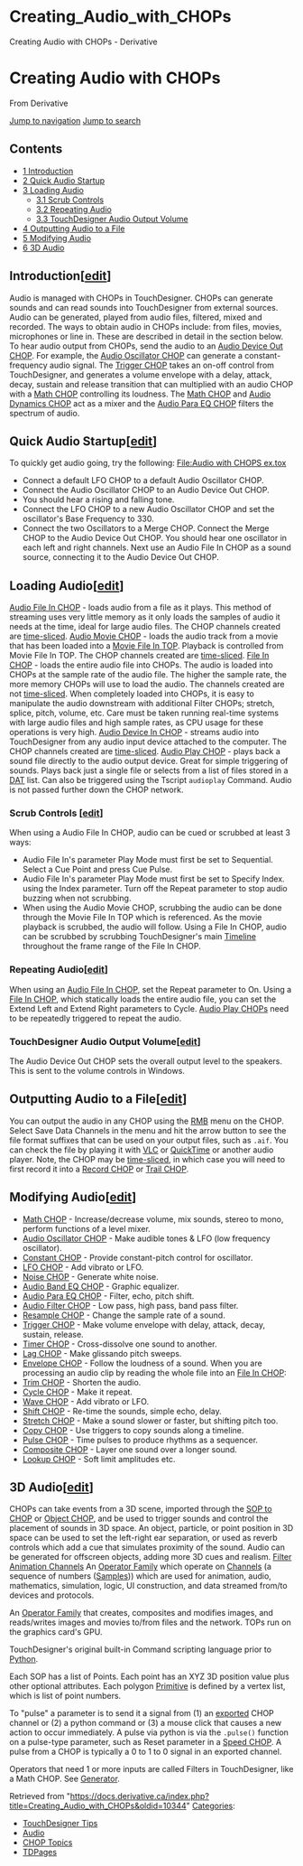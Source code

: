 

# Creating_Audio_with_CHOPs

Creating Audio with CHOPs - Derivative




# Creating Audio with CHOPs
From Derivative

[Jump to navigation](#mw-head)
[Jump to search](#searchInput)
## Contents
* [1 Introduction](#Introduction)
* [2 Quick Audio Startup](#Quick_Audio_Startup)
* [3 Loading Audio](#Loading_Audio)
  + [3.1 Scrub Controls](#Scrub_Controls)
  + [3.2 Repeating Audio](#Repeating_Audio)
  + [3.3 TouchDesigner Audio Output Volume](#TouchDesigner_Audio_Output_Volume)
* [4 Outputting Audio to a File](#Outputting_Audio_to_a_File)
* [5 Modifying Audio](#Modifying_Audio)
* [6 3D Audio](#3D_Audio)
## Introduction[[edit](https://docs.derivative.ca/index.php?title=Creating_Audio_with_CHOPs&action=edit&section=1 "Edit section: Introduction")]
Audio is managed with CHOPs in TouchDesigner. CHOPs can generate sounds and can read sounds into TouchDesigner from external sources. Audio can be generated, played from audio files, filtered, mixed and recorded.
The ways to obtain audio in CHOPs include: from files, movies, microphones or line in. These are described in detail in the section below. To hear audio output from CHOPs, send the audio to an [Audio Device Out CHOP](Audio_Device_Out_CHOP.html "Audio Device Out CHOP").
For example, the [Audio Oscillator CHOP](Audio_Oscillator_CHOP.html "Audio Oscillator CHOP") can generate a constant-frequency audio signal. The [Trigger CHOP](Trigger_CHOP.html "Trigger CHOP") takes an on-off control from TouchDesigner, and generates a volume envelope with a delay, attack, decay, sustain and release transition that can multiplied with an audio CHOP with a [Math CHOP](Math_CHOP.html "Math CHOP") controlling its loudness. The [Math CHOP](Math_CHOP.html "Math CHOP") and [Audio Dynamics CHOP](Audio_Dynamics_CHOP.html "Audio Dynamics CHOP") act as a mixer and the [Audio Para EQ CHOP](Audio_Para_EQ_CHOP.html "Audio Para EQ CHOP") filters the spectrum of audio.
## Quick Audio Startup[[edit](https://docs.derivative.ca/index.php?title=Creating_Audio_with_CHOPs&action=edit&section=2 "Edit section: Quick Audio Startup")]
To quickly get audio going, try the following: [File:Audio with CHOPS ex.tox](https://docs.derivative.ca/File:Audio_with_CHOPS_ex.tox "File:Audio with CHOPS ex.tox")
* Connect a default LFO CHOP to a default Audio Oscillator CHOP.
* Connect the Audio Oscillator CHOP to an Audio Device Out CHOP.
* You should hear a rising and falling tone.
* Connect the LFO CHOP to a new Audio Oscillator CHOP and set the oscillator's Base Frequency to 330.
* Connect the two Oscillators to a Merge CHOP. Connect the Merge CHOP to the Audio Device Out CHOP. You should hear one oscillator in each left and right channels.
Next use an Audio File In CHOP as a sound source, connecting it to the Audio Device Out CHOP.
## Loading Audio[[edit](https://docs.derivative.ca/index.php?title=Creating_Audio_with_CHOPs&action=edit&section=3 "Edit section: Loading Audio")]
[Audio File In CHOP](Audio_File_In_CHOP.html "Audio File In CHOP") - loads audio from a file as it plays. This method of streaming uses very little memory as it only loads the samples of audio it needs at the time, ideal for large audio files. The CHOP channels created are [time-sliced](Time_Slicing.html "Time Slicing").
[Audio Movie CHOP](Audio_Movie_CHOP.html "Audio Movie CHOP") - loads the audio track from a movie that has been loaded into a [Movie File In TOP](Movie_File_In_TOP.html "Movie File In TOP"). Playback is controlled from Movie File In TOP. The CHOP channels created are [time-sliced](Time_Slicing.html "Time Slicing").
[File In CHOP](File_In_CHOP.html "File In CHOP") - loads the entire audio file into CHOPs. The audio is loaded into CHOPs at the sample rate of the audio file. The higher the sample rate, the more memory CHOPs will use to load the audio. The channels created are not [time-sliced](Time_Slicing.html "Time Slicing"). When completely loaded into CHOPs, it is easy to manipulate the audio downstream with additional Filter CHOPs; stretch, splice, pitch, volume, etc. Care must be taken running real-time systems with large audio files and high sample rates, as CPU usage for these operations is very high.
[Audio Device In CHOP](Audio_Device_In_CHOP.html "Audio Device In CHOP") - streams audio into TouchDesigner from any audio input device attached to the computer. The CHOP channels created are [time-sliced](Time_Slicing.html "Time Slicing").
[Audio Play CHOP](Audio_Play_CHOP.html "Audio Play CHOP") - plays back a sound file directly to the audio output device. Great for simple triggering of sounds. Plays back just a single file or selects from a list of files stored in a [DAT](DAT.html "DAT") list. Can also be triggered using the Tscript `audioplay` Command. Audio is not passed further down the CHOP network.
  

### Scrub Controls [[edit](https://docs.derivative.ca/index.php?title=Creating_Audio_with_CHOPs&action=edit&section=4 "Edit section: Scrub Controls")]
When using a Audio File In CHOP, audio can be cued or scrubbed at least 3 ways:
* Audio File In's parameter Play Mode must first be set to Sequential. Select a Cue Point and press Cue Pulse.
* Audio File In's parameter Play Mode must first be set to Specify Index. using the Index parameter. Turn off the Repeat parameter to stop audio buzzing when not scrubbing.
* When using the Audio Movie CHOP, scrubbing the audio can be done through the Movie File In TOP which is referenced. As the movie playback is scrubbed, the audio will follow.
Using a File In CHOP, audio can be scrubbed by scrubbing TouchDesigner's main [Timeline](Timeline.html "Timeline") throughout the frame range of the File In CHOP.
### Repeating Audio[[edit](https://docs.derivative.ca/index.php?title=Creating_Audio_with_CHOPs&action=edit&section=5 "Edit section: Repeating Audio")]
When using an [Audio File In CHOP](Audio_File_In_CHOP.html "Audio File In CHOP"), set the Repeat parameter to On.
Using a [File In CHOP](File_In_CHOP.html "File In CHOP"), which statically loads the entire audio file, you can set the Extend Left and Extend Right parameters to Cycle.
[Audio Play CHOPs](Audio_Play_CHOP.html "Audio Play CHOP") need to be repeatedly triggered to repeat the audio.
### TouchDesigner Audio Output Volume[[edit](https://docs.derivative.ca/index.php?title=Creating_Audio_with_CHOPs&action=edit&section=6 "Edit section: TouchDesigner Audio Output Volume")]
The Audio Device Out CHOP sets the overall output level to the speakers. This is sent to the volume controls in Windows.
## Outputting Audio to a File[[edit](https://docs.derivative.ca/index.php?title=Creating_Audio_with_CHOPs&action=edit&section=7 "Edit section: Outputting Audio to a File")]
You can output the audio in any CHOP using the [RMB](Mouse_Click.html "Mouse Click") menu on the CHOP. Select Save Data Channels in the menu and hit the arrow button to see the file format suffixes that can be used on your output files, such as `.aif`. You can check the file by playing it with [VLC](http://www.videolan.org/vlc/index.html) or [QuickTime](http://support.apple.com/kb/DL837) or another audio player.
Note, the CHOP may be [time-sliced](Time_Slicing.html "Time Slicing"), in which case you will need to first record it into a [Record CHOP](Record_CHOP.html "Record CHOP") or [Trail CHOP](Trail_CHOP.html "Trail CHOP").
## Modifying Audio[[edit](https://docs.derivative.ca/index.php?title=Creating_Audio_with_CHOPs&action=edit&section=8 "Edit section: Modifying Audio")]
* [Math CHOP](Math_CHOP.html "Math CHOP") - Increase/decrease volume, mix sounds, stereo to mono, perform functions of a level mixer.
* [Audio Oscillator CHOP](Audio_Oscillator_CHOP.html "Audio Oscillator CHOP") - Make audible tones & LFO (low frequency oscillator).
* [Constant CHOP](Constant_CHOP.html "Constant CHOP") - Provide constant-pitch control for oscillator.
* [LFO CHOP](LFO_CHOP.html "LFO CHOP") - Add vibrato or LFO.
* [Noise CHOP](Noise_CHOP.html "Noise CHOP") - Generate white noise.
* [Audio Band EQ CHOP](Audio_Band_EQ_CHOP.html "Audio Band EQ CHOP") - Graphic equalizer.
* [Audio Para EQ CHOP](Audio_Para_EQ_CHOP.html "Audio Para EQ CHOP") - Filter, echo, pitch shift.
* [Audio Filter CHOP](Audio_Filter_CHOP.html "Audio Filter CHOP") - Low pass, high pass, band pass filter.
* [Resample CHOP](Resample_CHOP.html "Resample CHOP") - Change the sample rate of a sound.
* [Trigger CHOP](Trigger_CHOP.html "Trigger CHOP") - Make volume envelope with delay, attack, decay, sustain, release.
* [Timer CHOP](Timer_CHOP.html "Timer CHOP") - Cross-dissolve one sound to another.
* [Lag CHOP](Lag_CHOP.html "Lag CHOP") - Make glissando pitch sweeps.
* [Envelope CHOP](Envelope_CHOP.html "Envelope CHOP") - Follow the loudness of a sound.
When you are processing an audio clip by reading the whole file into an [File In CHOP](File_In_CHOP.html "File In CHOP"):
* [Trim CHOP](Trim_CHOP.html "Trim CHOP") - Shorten the audio.
* [Cycle CHOP](Cycle_CHOP.html "Cycle CHOP") - Make it repeat.
* [Wave CHOP](Wave_CHOP.html "Wave CHOP") - Add vibrato or LFO.
* [Shift CHOP](Shift_CHOP.html "Shift CHOP") - Re-time the sounds, simple echo, delay.
* [Stretch CHOP](Stretch_CHOP.html "Stretch CHOP") - Make a sound slower or faster, but shifting pitch too.
* [Copy CHOP](Copy_CHOP.html "Copy CHOP") - Use triggers to copy sounds along a timeline.
* [Pulse CHOP](Pulse_CHOP.html "Pulse CHOP") - Time pulses to produce rhythms as a sequencer.
* [Composite CHOP](Composite_CHOP.html "Composite CHOP") - Layer one sound over a longer sound.
* [Lookup CHOP](Lookup_CHOP.html "Lookup CHOP") - Soft limit amplitudes etc.
## 3D Audio[[edit](https://docs.derivative.ca/index.php?title=Creating_Audio_with_CHOPs&action=edit&section=9 "Edit section: 3D Audio")]
CHOPs can take events from a 3D scene, imported through the [SOP to CHOP](SOP_to_CHOP.html "SOP to CHOP") or [Object CHOP](Object_CHOP.html "Object CHOP"), and be used to trigger sounds and control the placement of sounds in 3D space.
An object, particle, or point position in 3D space can be used to set the left-right ear separation, or used as reverb controls which add a cue that simulates proximity of the sound.
Audio can be generated for offscreen objects, adding more 3D cues and realism.
[Filter Animation Channels](https://docs.derivative.ca/index.php?title=Filter_Animation_Channels&action=edit&redlink=1 "Filter Animation Channels (page does not exist)")
An [Operator Family](Operator_Family.html "Operator Family") which operate on [Channels](Channel.html "Channel") (a sequence of numbers ([Samples](Sample.html "Sample"))) which are used for animation, audio, mathematics, simulation, logic, UI construction, and data streamed from/to devices and protocols.

An [Operator Family](Operator_Family.html "Operator Family") that creates, composites and modifies images, and reads/writes images and movies to/from files and the network. TOPs run on the graphics card's GPU.

TouchDesigner's original built-in Command scripting language prior to [Python](Python.html "Python").

Each SOP has a list of Points. Each point has an XYZ 3D position value plus other optional attributes. Each polygon [Primitive](Primitive.html "Primitive") is defined by a vertex list, which is list of point numbers.

To "pulse" a parameter is to send it a signal from (1) an [exported](Export.html "Export") CHOP channel or (2) a python command or (3) a mouse click that causes a new action to occur immediately. A pulse via python is via the `.pulse()` function on a pulse-type parameter, such as Reset parameter in a [Speed CHOP](Speed_CHOP.html "Speed CHOP"). A pulse from a CHOP is typically a 0 to 1 to 0 signal in an exported channel.

Operators that need 1 or more inputs are called Filters in TouchDesigner, like a Math CHOP. See [Generator](Generator.html "Generator").

Retrieved from "<https://docs.derivative.ca/index.php?title=Creating_Audio_with_CHOPs&oldid=10344>"
[Categories](Special_Categories.html "Special:Categories"):
* [TouchDesigner Tips](Category_TouchDesigner_Tips.html "Category:TouchDesigner Tips")
* [Audio](https://docs.derivative.ca/index.php?title=Category:Audio&action=edit&redlink=1 "Category:Audio (page does not exist)")
* [CHOP Topics](Category_CHOP_Topics.html "Category:CHOP Topics")
* [TDPages](Category_TDPages.html "Category:TDPages")